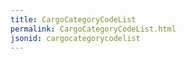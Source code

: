 ```yaml
---
title: CargoCategoryCodeList
permalink: CargoCategoryCodeList.html
jsonid: cargocategorycodelist
---
```

